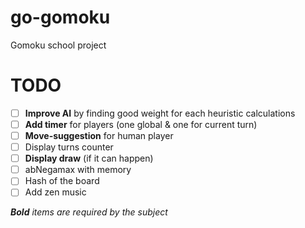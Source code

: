 # go-gomoku
Gomoku school project

# TODO
- [ ] **Improve AI** by finding good weight for each heuristic calculations
- [ ] **Add timer** for players (one global & one for current turn)
- [ ] **Move-suggestion** for human player
- [ ] Display turns counter
- [ ] **Display draw** (if it can happen)
- [ ] abNegamax with memory
- [ ] Hash of the board
- [ ] Add zen music

*__Bold__ items are required by the subject*
